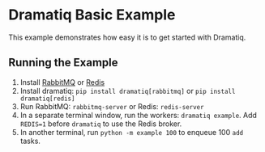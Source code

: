 # Dramatiq Basic Example

This example demonstrates how easy it is to get started with Dramatiq.

## Running the Example

1. Install [RabbitMQ][rabbitmq] or [Redis][redis]
1. Install dramatiq: `pip install dramatiq[rabbitmq]` or `pip install dramatiq[redis]`
1. Run RabbitMQ: `rabbitmq-server` or Redis: `redis-server`
1. In a separate terminal window, run the workers: `dramatiq example`.
   Add `REDIS=1` before `dramatiq` to use the Redis broker.
1. In another terminal, run `python -m example 100` to enqueue 100
   `add` tasks.


[rabbitmq]: https://www.rabbitmq.com
[redis]: https://redis.io
